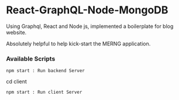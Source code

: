 # React-GraphQL-Node-MongoDB
Using Graphql, React and Node js, implemented a boilerplate for blog website.

Absolutely helpful to help kick-start the MERNG application.

### Available Scripts
```
npm start : Run backend Server
```

cd client
```
npm start : Run client Server
```
